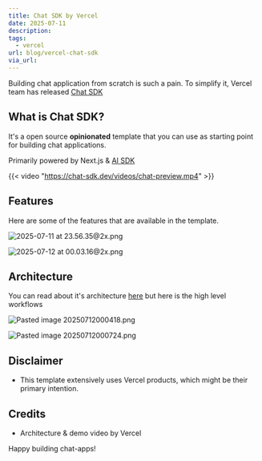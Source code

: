 ```yaml
---
title: Chat SDK by Vercel
date: 2025-07-11
description: 
tags:
  - vercel
url: blog/vercel-chat-sdk
via_url:
---
```

Building chat application from scratch is such a pain. To simplify it, Vercel team has released [Chat SDK](https://chat-sdk.dev/)

## What is Chat SDK?
It's a open source **opinionated** template that you can use as starting point for building chat applications.

Primarily powered by Next.js & [AI SDK](https://v5.ai-sdk.dev/)

{{< video "https://chat-sdk.dev/videos/chat-preview.mp4"  >}}

## Features

Here are some of the features that are available in the template.

![2025-07-11 at 23.56.35@2x.png](https://images.nesin.io/qblog/AIEngineerGuide/images/2025-07/2025-07-11-at-23.56.35-at-2x.png)

![2025-07-12 at 00.03.16@2x.png](https://images.nesin.io/qblog/AIEngineerGuide/images/2025-07/2025-07-12-at-00.03.16-at-2x.png)
## Architecture

You can read about it's architecture [here](https://chat-sdk.dev/docs/getting-started/architecture) but here is the high level workflows

![Pasted image 20250712000418.png](https://images.nesin.io/qblog/AIEngineerGuide/images/2025-07/Pasted-image-20250712000418.png)

![Pasted image 20250712000724.png](https://images.nesin.io/qblog/AIEngineerGuide/images/2025-07/Pasted-image-20250712000724.png)

## Disclaimer
- This template extensively uses Vercel products, which might be their primary intention.
## Credits
- Architecture & demo video by Vercel

Happy building chat-apps!